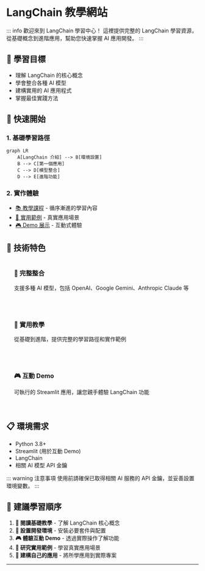 # LangChain 教學網站

::: info 歡迎來到 LangChain 學習中心！
這裡提供完整的 LangChain 學習資源，從基礎概念到進階應用，幫助您快速掌握 AI 應用開發。
:::

## 🎯 學習目標

- 理解 LangChain 的核心概念
- 學會整合各種 AI 模型
- 建構實用的 AI 應用程式  
- 掌握最佳實踐方法

## 🚀 快速開始

### 1. 基礎學習路徑
```mermaid
graph LR
    A[LangChain 介紹] --> B[環境設置]
    B --> C[第一個應用]
    C --> D[模型整合]
    D --> E[進階功能]
```

### 2. 實作體驗
- [📚 教學課程](/tutorials/) - 循序漸進的學習內容
- [💼 實用範例](/examples/) - 真實應用場景
- [🎮 Demo 展示](/demos/) - 互動式體驗

## 🔧 技術特色

<div class="features">
<div class="feature">
  <h3>🔗 完整整合</h3>
  <p>支援多種 AI 模型，包括 OpenAI、Google Gemini、Anthropic Claude 等</p>
</div>

<div class="feature">
  <h3>📖 實用教學</h3>
  <p>從基礎到進階，提供完整的學習路徑和實作範例</p>
</div>

<div class="feature">
  <h3>🎮 互動 Demo</h3>
  <p>可執行的 Streamlit 應用，讓您親手體驗 LangChain 功能</p>
</div>
</div>

## 📋 環境需求

- Python 3.8+
- Streamlit (用於互動 Demo)
- LangChain
- 相關 AI 模型 API 金鑰

::: warning 注意事項
使用前請確保已取得相關 AI 服務的 API 金鑰，並妥善設置環境變數。
:::

## 🎯 建議學習順序

1. **📖 閱讀基礎教學** - 了解 LangChain 核心概念
2. **🔧 設置開發環境** - 安裝必要套件與配置
3. **🎮 體驗互動 Demo** - 透過實際操作了解功能
4. **💼 研究實用範例** - 學習真實應用場景
5. **🚀 建構自己的應用** - 將所學應用到實際專案

---

<style>
.features {
  display: grid;
  grid-template-columns: repeat(auto-fit, minmax(300px, 1fr));
  gap: 20px;
  margin: 20px 0;
}

.feature {
  padding: 20px;
  border: 1px solid var(--vp-c-divider);
  border-radius: 8px;
  background: var(--vp-c-bg-soft);
}

.feature h3 {
  margin-top: 0;
  color: var(--vp-c-brand-1);
}
</style>